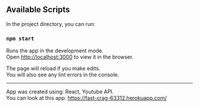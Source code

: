 ## Available Scripts

In the project directory, you can run:

### `npm start`

Runs the app in the development mode.<br>
Open [http://localhost:3000](http://localhost:3000) to view it in the browser.

The page will reload if you make edits.<br>
You will also see any lint errors in the console.

-----------------------------------------------------------------------------

App was created using: React, Youtube API.<br>
You can look at this app: https://fast-crag-63312.herokuapp.com/

